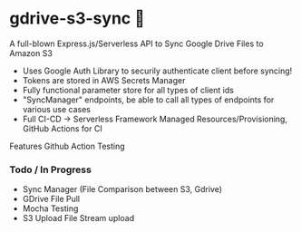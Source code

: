 # gdrive-s3-sync 🔄

A full-blown Express.js/Serverless API to Sync Google Drive Files to Amazon S3

- Uses Google Auth Library to securily authenticate client before syncing!
- Tokens are stored in AWS Secrets Manager
- Fully functional parameter store for all types of client ids
- "SyncManager" endpoints, be able to call all types of endpoints for various use cases
- Full CI-CD -> Serverless Framework Managed Resources/Provisioning, GitHub Actions for CI

Features Github Action Testing

### Todo / In Progress

- Sync Manager (File Comparison between S3, Gdrive)
- GDrive File Pull
- Mocha Testing
- S3 Upload File Stream upload

